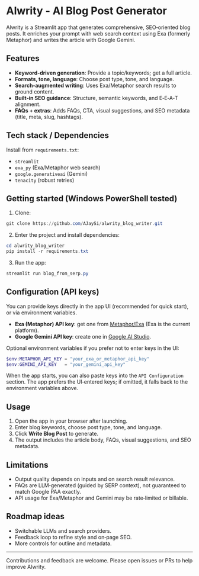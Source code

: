 # Alwrity - AI Blog Post Generator

Alwrity is a Streamlit app that generates comprehensive, SEO‑oriented blog posts. It enriches your prompt with web search context using Exa (formerly Metaphor) and writes the article with Google Gemini.

## Features

- **Keyword‑driven generation**: Provide a topic/keywords; get a full article.
- **Formats, tone, language**: Choose post type, tone, and language.
- **Search‑augmented writing**: Uses Exa/Metaphor search results to ground content.
- **Built‑in SEO guidance**: Structure, semantic keywords, and E‑E‑A‑T alignment.
- **FAQs + extras**: Adds FAQs, CTA, visual suggestions, and SEO metadata (title, meta, slug, hashtags).

## Tech stack / Dependencies

Install from `requirements.txt`:

- `streamlit`
- `exa_py` (Exa/Metaphor web search)
- `google.generativeai` (Gemini)
- `tenacity` (robust retries)

## Getting started (Windows PowerShell tested)

1) Clone:
```powershell
git clone https://github.com/AJaySi/alwrity_blog_writer.git
```
2) Enter the project and install dependencies:
```powershell
cd alwrity_blog_writer
pip install -r requirements.txt
```
3) Run the app:
```powershell
streamlit run blog_from_serp.py
```

## Configuration (API keys)

You can provide keys directly in the app UI (recommended for quick start), or via environment variables.

- **Exa (Metaphor) API key**: get one from [Metaphor/Exa](https://metaphor.systems/) (Exa is the current platform).
- **Google Gemini API key**: create one in [Google AI Studio](https://aistudio.google.com/app/apikey).

Optional environment variables if you prefer not to enter keys in the UI:

```powershell
$env:METAPHOR_API_KEY = "your_exa_or_metaphor_api_key"
$env:GEMINI_API_KEY   = "your_gemini_api_key"
```

When the app starts, you can also paste keys into the `API Configuration` section. The app prefers the UI‑entered keys; if omitted, it falls back to the environment variables above.

## Usage

1. Open the app in your browser after launching.
2. Enter blog keywords, choose post type, tone, and language.
3. Click **Write Blog Post** to generate.
4. The output includes the article body, FAQs, visual suggestions, and SEO metadata.

## Limitations

- Output quality depends on inputs and on search result relevance.
- FAQs are LLM‑generated (guided by SERP context), not guaranteed to match Google PAA exactly.
- API usage for Exa/Metaphor and Gemini may be rate‑limited or billable.

## Roadmap ideas

- Switchable LLMs and search providers.
- Feedback loop to refine style and on‑page SEO.
- More controls for outline and metadata.

---

Contributions and feedback are welcome. Please open issues or PRs to help improve Alwrity.

